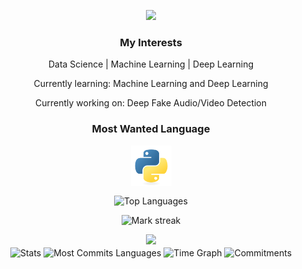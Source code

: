 <p align="center">
   <img src="https://readme-typing-svg.demolab.com?font=Roboto+Slab&color=%230e75b6&size=35&center=true&vCenter=true&width=450&duration=1500&pause=1000&lines=Parth+Syandan;Computer+Science+Engineering+Student" width="auto" height="35"/>
</p>

<h3 align="center"><strong>My Interests</strong></h3>

<p align="center">Data Science | Machine Learning | Deep Learning</p>

<p align="center">Currently learning: Machine Learning and Deep Learning </p>
<p align="center">Currently working on: Deep Fake Audio/Video Detection</p>

<h3 align="center"><strong>Most Wanted Language</strong></h3>

<p align="center">
  <a href="https://github.com/syanparth/Python_Practice.git" target="_blank">
    <img align="center" src="https://raw.githubusercontent.com/devicons/devicon/master/icons/python/python-original.svg" alt="Python" height="65" width="65" />
  </a>
</p>

<p align="center">
  <img align="center" src="https://github-readme-stats.vercel.app/api/top-langs?username=syanparth&hide_border=true&no-bg=true&no-frame=true&layout=compact&theme=transparent&hide=html,css,jupyter%20notebook,pug,jinja" alt="Top Languages"/>
</p>

<p align="center">
  <img alt="Mark streak" src="https://github-readme-streak-stats.herokuapp.com/?user=syanparth&hide_border=true&theme=transparent" /> 
</p>

<!--Trophy-->
<div align="center">
  <img src="https://github-profile-trophy.vercel.app/?username=syanparth&no-bg=true&no-frame=true&row=2&column=3"/>
</div>

<div align="center">
  <img align="center" src="http://github-profile-summary-cards.vercel.app/api/cards/stats?username=syanparth&theme=transparent" height="180em" alt="Stats"/>
  <img align="center" src="http://github-profile-summary-cards.vercel.app/api/cards/most-commit-language?username=syanparth&theme=transparent&exclude=html,CSS,Jupyter%20Notebook" height="180em" alt="Most Commits Languages"/>

  <img align="center" src="http://github-profile-summary-cards.vercel.app/api/cards/productive-time?username=syanparth&theme=transparent&utcOffset=5.30" height="180em" alt="Time Graph"/>
  <img align="center" src="http://github-profile-summary-cards.vercel.app/api/cards/profile-details?username=syanparth&theme=transparent" height="180em" alt="Commitments"/>
</div>















